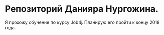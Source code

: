 # Репозиторий Данияра Нургожина.

Я прохожу обучение по курсу Job4j. Планирую его пройти к концу 2018 года.